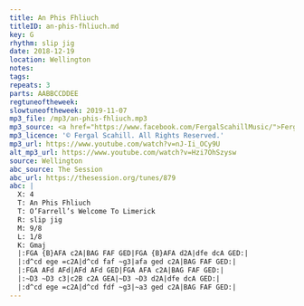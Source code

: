 ```yaml
---
title: An Phis Fhliuch
titleID: an-phis-fhliuch.md
key: G
rhythm: slip jig
date: 2018-12-19
location: Wellington
notes:
tags:
repeats: 3
parts: AABBCCDDEE
regtuneoftheweek:
slowtuneoftheweek: 2019-11-07
mp3_file: /mp3/an-phis-fhliuch.mp3
mp3_source: <a href="https://www.facebook.com/FergalScahillMusic/">Fergal Scahill</a>
mp3_licence: '© Fergal Scahill. All Rights Reserved.'
mp3_url: https://www.youtube.com/watch?v=nJ-Ii_OCy9U
alt_mp3_url: https://www.youtube.com/watch?v=Hzi7OhSzysw
source: Wellington
abc_source: The Session
abc_url: https://thesession.org/tunes/879
abc: |
  X: 4
  T: An Phis Fhliuch
  T: O’Farrell’s Welcome To Limerick
  R: slip jig
  M: 9/8
  L: 1/8
  K: Gmaj
  |:FGA {B}AFA c2A|BAG FAF GED|FGA {B}AFA d2A|dfe dcA GED:|
  |:d^cd ege =c2A|d^cd faf ~g3|afa ged c2A|BAG FAF GED:|
  |:FGA AFd AFd|AFd AFd GED|FGA AFA c2A|BAG FAF GED:|
  |:~D3 ~D3 c3|c2B c2A GEA|~D3 ~D3 d2A|dfe dcA GED:|
  |:d^cd ege =c2A|d^cd fdf ~g3|~a3 ged c2A|BAG FAF GED:|
---
```

